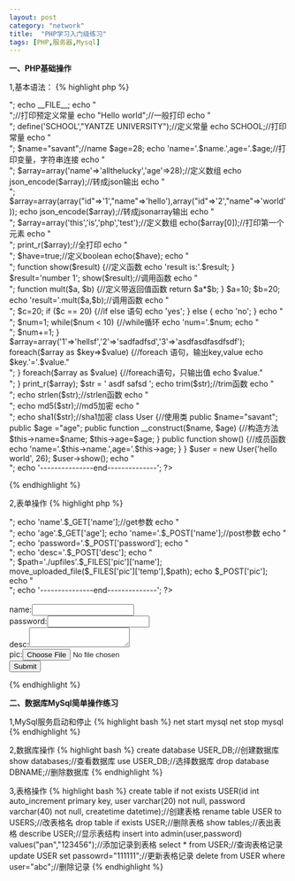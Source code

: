 ```yaml
---
layout: post
category: "network"
title:  "PHP学习入门级练习"
tags: [PHP,服务器,Mysql]
---
```

**一、PHP基础操作**

1,基本语法：
{% highlight php %}
<?php
	echo '---------------start--------------';
	echo "<br/>";
	echo __FILE__;
	echo "<br/>";//打印预定义常量
	
	echo "Hello world";//一般打印
	echo "<br/>";
	
	define('SCHOOL',"YANTZE UNIVERSITY");//定义常量
	echo SCHOOL;//打印常量
	echo "<br/>";
	
	$name="savant";//name
	$age=28;
	echo 'name='.$name.',age='.$age;//打印变量，字符串连接
	echo "<br/>";
	
	$array=array('name'=>'allthelucky','age'=>28);//定义数组
	echo json_encode($array);//转成json输出
	echo "<br/>";
	
	$array=array(array("id"=>'1',"name"=>'hello'),array("id"=>'2',"name"=>'world'));
	echo json_encode($array);//转成jsonarray输出
	echo "<br/>";
	
	$array=array('this','is','php','test');//定义数组
	echo($array[0]);//打印第一个元素
	echo "<br/>";
	print_r($array);//全打印
	echo "<br/>";
	
	$have=true;//定义boolean
	echo($have);
	echo "<br/>";
	
	function show($result) {//定义函数
		echo 'result is:'.$result;
	}
	$result='number 1';
	show($result);//调用函数
	echo "<br/>";

	function mult($a, $b) {//定义带返回值函数
		return $a*$b;
	}
	$a=10;
	$b=20;
	echo 'result='.mult($a,$b);//调用函数
	echo "<br/>";
	
	$c=20;
	if ($c == 20) {//if else 语句
		echo 'yes';
	} else {
		echo 'no';
	}
	echo "<br/>";
	
	$num=1;
	while($num < 10) {//while循环
		echo 'num='.$num;
		echo "<br/>";
		$num+=1;
	}
	
	$array=array('1'=>'hellsf','2'=>'sadfadfsd','3'=>'asdfasdfasdfsdf');
	foreach($array as $key=>$value) {//foreach 语句，输出key,value
		echo $key.'='.$value."<br/>";
	}
	foreach($array as $value) {//foreach语句，只输出值 
		echo $value."<br/>";
	}
	print_r($array);
	
	$str = ' asdf safsd ';
	echo trim($str);//trim函数
	echo "<br/>";
	echo strlen($str);//strlen函数
	echo "<br/>";
	
	echo md5($str);//md5加密
	echo "<br/>";
	echo sha1($str);//sha1加密
	
	class User {//使用类
		public $name="savant";
		public $age ="age";
		
		public function __construct($name, $age) {//构造方法
		$this->name=$name;
		$this->age=$age;
		}
		
		public function show() {//成员函数
		echo 'name='.$this->name.',age='.$this->age;
		}
	}
	$user = new User('hello world', 26);
	$user->show();
	echo "<br/>";
	echo '---------------end--------------';
?>
{% endhighlight %}

2,表单操作
{% highlight php %}
<?php	
	echo '---------------start--------------';
	echo "<br/>";
	echo 'name'.$_GET['name'];//get参数
	echo "<br/>";
	echo 'age'.$_GET['age'];
	
	echo 'name='.$_POST['name'];//post参数
	echo "<br/>";
	echo 'password='.$_POST['password'];
	echo "<br/>";
	echo 'desc='.$_POST['desc'];
	echo "<br/>";
	$path='./upfiles'.$_FILES['pic']['name'];
	move_uploaded_file($_FILES['pic']['temp'],$path);
	echo $_POST['pic'];
	echo "<br/>";
	echo '---------------end--------------';
?>
<html>
<body>
<form name="data" method="post" action="test.php" enctype="multipart/form-data" >
	<br/>
	name:<input name="name" type="text" value=""></input>
	<br/>
	password:<input name="password" type="password" value=""></input>
	<br/>
	desc:<textarea name="desc"></textarea>
	<br/>
	pic:<input name="pic" type="file" value=""></input>
	<br/>
	<input name="submit" type="submit"></input>
</form>
</body>
</html>
{% endhighlight %}

**二、数据库MySql简单操作练习**

1,MySql服务启动和停止
{% highlight bash %}
net start mysql
net stop mysql
{% endhighlight %}

2,数据库操作
{% highlight bash %}
create database USER_DB;//创建数据库
show databases;//查看数据库
use USER_DB;//选择数据库
drop database DBNAME;//删除数据库
{% endhighlight %}

3,表格操作
{% highlight bash %}
create table if not exists USER(id int auto_increment primary key, user varchar(20) not null, password varchar(40) not null, createtime datetime);//创建表格
rename table USER to USERS;//改表格名
drop table if exists USER;//删除表格
show tables;//表出表格 
describe USER;//显示表结构
insert into admin(user,password) values("pan","123456");//添加记录到表格 
select * from USER;//查询表格记录
update USER set passowrd="111111";//更新表格记录
delete from USER where user="abc";//删除记录
{% endhighlight %}
